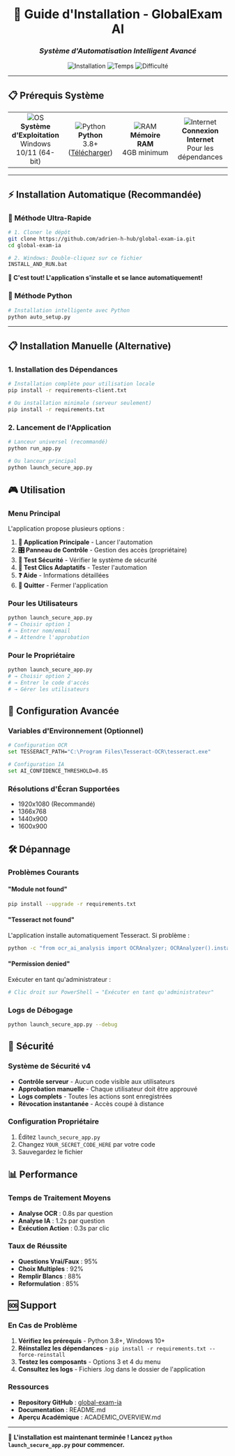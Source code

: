 <div align="center">

# 🚀 Guide d'Installation - GlobalExam AI
### *Système d'Automatisation Intelligent Avancé*

<p align="center">
  <img src="https://img.shields.io/badge/Installation-Automatique-success?style=for-the-badge" alt="Installation">
  <img src="https://img.shields.io/badge/Temps-2%20Minutes-blue?style=for-the-badge" alt="Temps">
  <img src="https://img.shields.io/badge/Difficulté-Facile-green?style=for-the-badge" alt="Difficulté">
</p>

---

</div>

## 📋 Prérequis Système

<table align="center">
<tr>
<td align="center" width="25%">
<img src="https://img.shields.io/badge/-🖥️-blue?style=for-the-badge" alt="OS"><br>
<b>Système d'Exploitation</b><br>
Windows 10/11 (64-bit)
</td>
<td align="center" width="25%">
<img src="https://img.shields.io/badge/-🐍-green?style=for-the-badge" alt="Python"><br>
<b>Python</b><br>
3.8+ (<a href="https://python.org">Télécharger</a>)
</td>
<td align="center" width="25%">
<img src="https://img.shields.io/badge/-💾-orange?style=for-the-badge" alt="RAM"><br>
<b>Mémoire RAM</b><br>
4GB minimum
</td>
<td align="center" width="25%">
<img src="https://img.shields.io/badge/-🌐-purple?style=for-the-badge" alt="Internet"><br>
<b>Connexion Internet</b><br>
Pour les dépendances
</td>
</tr>
</table>

---

## ⚡ Installation Automatique (Recommandée)

### 🎯 Méthode Ultra-Rapide

```bash
# 1. Cloner le dépôt
git clone https://github.com/adrien-h-hub/global-exam-ia.git
cd global-exam-ia

# 2. Windows: Double-cliquez sur ce fichier
INSTALL_AND_RUN.bat
```

**🎉 C'est tout! L'application s'installe et se lance automatiquement!**

### 🐍 Méthode Python

```bash
# Installation intelligente avec Python
python auto_setup.py
```

---

## 📋 Installation Manuelle (Alternative)

### 1. Installation des Dépendances

```bash
# Installation complète pour utilisation locale
pip install -r requirements-client.txt

# Ou installation minimale (serveur seulement)
pip install -r requirements.txt
```

### 2. Lancement de l'Application

```bash
# Lanceur universel (recommandé)
python run_app.py

# Ou lanceur principal
python launch_secure_app.py
```

## 🎮 Utilisation

### Menu Principal
L'application propose plusieurs options :

1. **🚀 Application Principale** - Lancer l'automation
2. **🎛️ Panneau de Contrôle** - Gestion des accès (propriétaire)
3. **🧪 Test Sécurité** - Vérifier le système de sécurité
4. **🎯 Test Clics Adaptatifs** - Tester l'automation
5. **❓ Aide** - Informations détaillées
6. **🚪 Quitter** - Fermer l'application

### Pour les Utilisateurs
```bash
python launch_secure_app.py
# → Choisir option 1
# → Entrer nom/email
# → Attendre l'approbation
```

### Pour le Propriétaire
```bash
python launch_secure_app.py
# → Choisir option 2
# → Entrer le code d'accès
# → Gérer les utilisateurs
```

## 🔧 Configuration Avancée

### Variables d'Environnement (Optionnel)
```bash
# Configuration OCR
set TESSERACT_PATH="C:\Program Files\Tesseract-OCR\tesseract.exe"

# Configuration IA
set AI_CONFIDENCE_THRESHOLD=0.85
```

### Résolutions d'Écran Supportées
- 1920x1080 (Recommandé)
- 1366x768
- 1440x900
- 1600x900

## 🛠️ Dépannage

### Problèmes Courants

#### "Module not found"
```bash
pip install --upgrade -r requirements.txt
```

#### "Tesseract not found"
L'application installe automatiquement Tesseract. Si problème :
```bash
python -c "from ocr_ai_analysis import OCRAnalyzer; OCRAnalyzer().install_tesseract()"
```

#### "Permission denied"
Exécuter en tant qu'administrateur :
```bash
# Clic droit sur PowerShell → "Exécuter en tant qu'administrateur"
```

### Logs de Débogage
```bash
python launch_secure_app.py --debug
```

## 🔐 Sécurité

### Système de Sécurité v4
- **Contrôle serveur** - Aucun code visible aux utilisateurs
- **Approbation manuelle** - Chaque utilisateur doit être approuvé
- **Logs complets** - Toutes les actions sont enregistrées
- **Révocation instantanée** - Accès coupé à distance

### Configuration Propriétaire
1. Éditez `launch_secure_app.py`
2. Changez `YOUR_SECRET_CODE_HERE` par votre code
3. Sauvegardez le fichier

## 📊 Performance

### Temps de Traitement Moyens
- **Analyse OCR** : 0.8s par question
- **Analyse IA** : 1.2s par question
- **Exécution Action** : 0.3s par clic

### Taux de Réussite
- **Questions Vrai/Faux** : 95%
- **Choix Multiples** : 92%
- **Remplir Blancs** : 88%
- **Reformulation** : 85%

## 🆘 Support

### En Cas de Problème
1. **Vérifiez les prérequis** - Python 3.8+, Windows 10+
2. **Réinstallez les dépendances** - `pip install -r requirements.txt --force-reinstall`
3. **Testez les composants** - Options 3 et 4 du menu
4. **Consultez les logs** - Fichiers .log dans le dossier de l'application

### Ressources
- **Repository GitHub** : [global-exam-ia](https://github.com/adrien-h-hub/global-exam-ia)
- **Documentation** : README.md
- **Aperçu Académique** : ACADEMIC_OVERVIEW.md

---

🎯 **L'installation est maintenant terminée ! Lancez `python launch_secure_app.py` pour commencer.**

